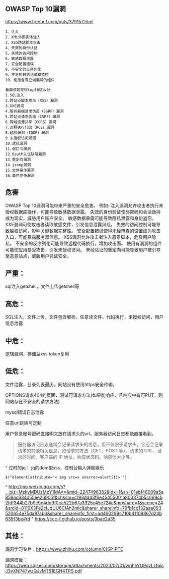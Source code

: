 ## **OWASP Top 10漏洞**
<https://www.freebuf.com/vuls/379157.html>
```
1、注入
2、XML外部实体注入
3、XSS跨站脚本攻击
4、失效的身份认证
5、失效的访问控制
6、敏感数据泄露
7、安全配置错误
8、不安全的反序列化
9、不足的日志记录和监控
10、使用含有已知漏洞的组件

看面试题觉得top16这么分
1.SQL注入
2.跨站点脚本攻击（XSS）漏洞
3.XXE漏洞
4.服务器端请求伪造（SSRF）漏洞
5.跨站点请求伪造（CSRF）漏洞
6.跨域资源共享（CORS）漏洞
7.远程执行代码（RCE）漏洞
8.越权漏洞（IDOR）漏洞
9.未授权访问漏洞
10.逻辑漏洞
11.弱口令漏洞
12.Oauth认证缺陷漏洞
13.重定向漏洞
14.jsonp漏洞
15.文件操作漏洞
16.条件竞争漏洞
```
## **危害**
OWASP Top 10漏洞可能带来严重的安全危害。
例如:
注入漏洞允许攻击者执行未授权数据库操作，可能导致敏感数据泄露。
失效的身份验证使弱密码和会话劫持成为现实，威胁用户账户安全。
敏感数据暴露可能导致隐私泄露和身份盗窃。
XXE漏洞可使攻击者读取敏感文件，引发信息泄露风险。
失效的访问控制可能导致越权访问，影响关键数据完整性。
安全配置错误使得未经审查的设置成为攻击入口，可能暴露服务器信息。
XSS漏洞允许攻击者注入恶意脚本，危及用户隐私。
不安全的反序列化可能导致远程代码执行，增加攻击面。
使用有漏洞的组件可能使应用易受攻击，引发未授权访问。
未经验证的重定向可能导致用户被引导至恶意站点，威胁用户凭证安全。



## **严重：**
sql注入getshell，文件上传getshell等
## **高危：**
SQL注入，文件上传，文件包含解析，任意读文件，代码执行，未授权访问，用户信息泄露
## **中危：**
逻辑漏洞，存储型xss
token复用
## **低危：**
文件泄露，目录列表遍历，网站没有使用https安全传输，

OPTIONS请求404的页面，测试可请求方法(如果能响应，且响应中有可PUT，则网站存在不安全的请求方法)

mysql错误日志泄露

任意url跳转可定制

用户登录账号密码直接明文放在请求头的url，服务器访问日志都能直接看到。
>服务器访问日志通常会记录请求头的信息，但不仅限于请求头。它还会记录请求的其他相关信息，如请求的方法（GET、POST 等）、请求的 URL、请求的时间、客户端的 IP 地址、响应状态码、响应体大小等。

^
过时的jq：
jq的dom型xss，控制台输入弹窗娱乐
```
$("element[attribute='< img src=x onerror=alert(1)>'")
```
^
<http://mp.weixin.qq.com/s?__biz=MzkyMDUzMzY1MA==&mid=2247496382&idx=1&sn=01ebf46009a5a858ac634d55ee26905f&chksm=c193dd43f6e45455001a803374b5c069cb2fdf344b27b9c9c4dd9f0ea522b67a3925c45e724c&mpshare=1&scene=24&srcid=0110X3Fe2cIJqUU6CIAh2mic&sharer_shareinfo=79fb1cd132aaa093520654e75da97ab6&sharer_shareinfo_first=ad460299c710b41109867d24b639f3be#rd>
^
<https://ccc-f.github.io/posts/3bae2a35>
## **其他：**
漏洞学习专栏：<https://www.zhihu.com/column/CISP-PTE>

漏洞模板：<https://web.sqlsec.com/storage/attachments/2023/07/01/wrjhhYU9gzLzfqicJ3vXNP47wzQJvMT51EGH4TPS.pdf>


